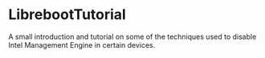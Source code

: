 # LibrebootTutorial
A small introduction and tutorial on some of the techniques used to disable Intel Management Engine in certain devices.
